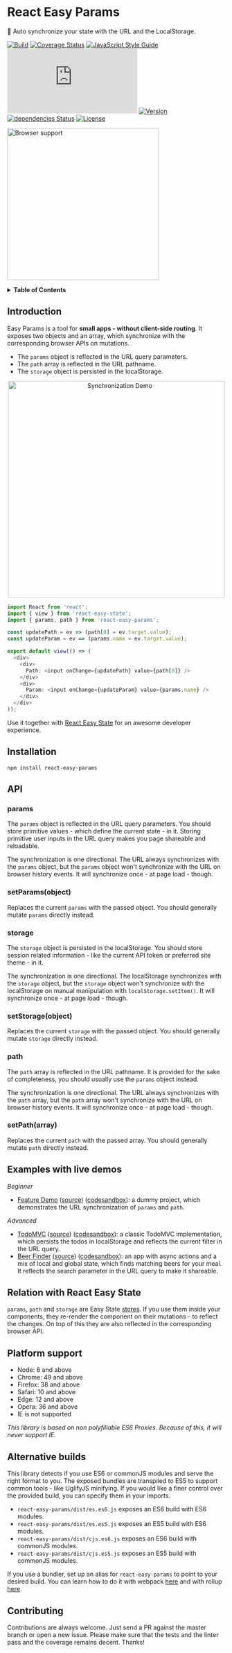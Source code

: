 # React Easy Params

:link: Auto synchronize your state with the URL and the LocalStorage.

[![Build](https://img.shields.io/circleci/project/github/solkimicreb/react-easy-params/master.svg)](https://circleci.com/gh/solkimicreb/react-easy-params/tree/master) [![Coverage Status](https://coveralls.io/repos/github/solkimicreb/react-easy-params/badge.svg)](https://coveralls.io/github/solkimicreb/react-easy-params) [![JavaScript Style Guide](https://img.shields.io/badge/code_style-standard-brightgreen.svg)](https://standardjs.com) [![Package size](http://img.badgesize.io/https://unpkg.com/react-easy-params/dist/umd.es6.min.js?compression=gzip&label=minzip_size)](https://unpkg.com/react-easy-params/dist/umd.es6.js) [![Version](https://img.shields.io/npm/v/react-easy-params.svg)](https://www.npmjs.com/package/react-easy-params) [![dependencies Status](https://david-dm.org/solkimicreb/react-easy-params/status.svg)](https://david-dm.org/solkimicreb/react-easy-params) [![License](https://img.shields.io/npm/l/react-easy-params.svg)](https://www.npmjs.com/package/react-easy-params)

<a href="#platform-support"><img src="images/browser_support.png" alt="Browser support" width="350px" /></a>

<details>
<summary><strong>Table of Contents</strong></summary>
<!-- Do not edit the Table of Contents, instead regenerate with `npm run build-toc` -->

<!-- toc -->

* [Introduction](#introduction)
* [Installation](#installation)
* [API](#api)
  * [params](#params)
  * [setParams(object)](#setparamsobject)
  * [storage](#storage)
  * [setStorage(object)](#setstorageobject)
  * [path](#path)
  * [setPath(array)](#setpatharray)
* [Examples with live demos](#examples-with-live-demos)
* [Relation with React Easy State](#relation-with-react-easy-state)
* [Platform support](#platform-support)
* [Alternative builds](#alternative-builds)
* [Contributing](#contributing)

<!-- tocstop -->

</details>

## Introduction

Easy Params is a tool for **small apps - without client-side routing**. It exposes two objects and an array, which synchronize with the corresponding browser APIs on mutations.

* The `params` object is reflected in the URL query parameters.
* The `path` array is reflected in the URL pathname.
* The `storage` object is persisted in the localStorage.

<div align="center">
  <img src="images/param_sync.gif" alt="Synchronization Demo" width="500px" />
</div>

```js
import React from 'react';
import { view } from 'react-easy-state';
import { params, path } from 'react-easy-params';

const updatePath = ev => (path[0] = ev.target.value);
const updateParam = ev => (params.name = ev.target.value);

export default view(() => (
  <div>
    <div>
      Path: <input onChange={updatePath} value={path[0]} />
    </div>
    <div>
      Param: <input onChange={updateParam} value={params.name} />
    </div>
  </div>
));
```

Use it together with [React Easy State](https://github.com/solkimicreb/react-easy-state) for an awesome developer experience.

## Installation

`npm install react-easy-params`

## API

### params

The `params` object is reflected in the URL query parameters. You should store primitive values - which define the current state - in it. Storing primitive user inputs in the URL query makes you page shareable and reloadable.

The synchronization is one directional. The URL always synchronizes with the `params` object, but the `params` object won't synchronize with the URL on browser history events. It will synchronize once - at page load - though.

### setParams(object)

Replaces the current `params` with the passed object. You should generally mutate `params` directly instead.

### storage

The `storage` object is persisted in the localStorage. You should store session related information - like the current API token or preferred site theme - in it.

The synchronization is one directional. The localStorage synchronizes with the `storage` object, but the `storage` object won't synchronize with the localStorage on manual manipulation with `localStorage.setItem()`. It will synchronize once - at page load - though.

### setStorage(object)

Replaces the current `storage` with the passed object. You should generally mutate `storage` directly instead.

### path

The `path` array is reflected in the URL pathname. It is provided for the sake of completeness, you should usually use the `params` object instead.

The synchronization is one directional. The URL always synchronizes with the `path` array, but the `path` array won't synchronize with the URL on browser history events. It will synchronize once - at page load - though.

### setPath(array)

Replaces the current `path` with the passed array. You should generally mutate `path` directly instead.

## Examples with live demos

_Beginner_

* [Feature Demo](https://solkimicreb.github.io/react-easy-params/examples/feature-demo/build) ([source](/examples/feature-demo/)) ([codesandbox](https://codesandbox.io/s/github/solkimicreb/react-easy-params/tree/master/examples/feature-demo)): a dummy project, which demonstrates the URL synchronization of `params` and `path`.

_Advanced_

* [TodoMVC](https://solkimicreb.github.io/react-easy-params/examples/todo-mvc/build) ([source](/examples/todo-mvc/)) ([codesandbox](https://codesandbox.io/s/github/solkimicreb/react-easy-params/tree/master/examples/todo-mvc)): a classic TodoMVC implementation, which persists the todos in localStorage and reflects the current filter in the URL query.
* [Beer Finder](https://solkimicreb.github.io/react-easy-params/examples/beer-finder/build) ([source](/examples/beer-finder/)) ([codesandbox](https://codesandbox.io/s/github/solkimicreb/react-easy-params/tree/master/examples/beer-finder)): an app with async actions and a mix of local and global state, which finds matching beers for your meal. It reflects the search parameter in the URL query to make it shareable.

## Relation with React Easy State

`params`, `path` and `storage` are Easy State [stores](https://github.com/solkimicreb/react-easy-state#creating-stores). If you use them inside your components, they re-render the component on their mutations - to reflect the changes. On top of this they are also reflected in the corresponding browser API.

## Platform support

* Node: 6 and above
* Chrome: 49 and above
* Firefox: 38 and above
* Safari: 10 and above
* Edge: 12 and above
* Opera: 36 and above
* IE is not supported

_This library is based on non polyfillable ES6 Proxies. Because of this, it will never support IE._

## Alternative builds

This library detects if you use ES6 or commonJS modules and serve the right format to you. The exposed bundles are transpiled to ES5 to support common tools - like UglifyJS minifying. If you would like a finer control over the provided build, you can specify them in your imports.

* `react-easy-params/dist/es.es6.js` exposes an ES6 build with ES6 modules.
* `react-easy-params/dist/es.es5.js` exposes an ES5 build with ES6 modules.
* `react-easy-params/dist/cjs.es6.js` exposes an ES6 build with commonJS modules.
* `react-easy-params/dist/cjs.es5.js` exposes an ES5 build with commonJS modules.

If you use a bundler, set up an alias for `react-easy-params` to point to your desired build. You can learn how to do it with webpack [here](https://webpack.js.org/configuration/resolve/#resolve-alias) and with rollup [here](https://github.com/rollup/rollup-plugin-alias#usage).

## Contributing

Contributions are always welcome. Just send a PR against the master branch or open a new issue. Please make sure that the tests and the linter pass and the coverage remains decent. Thanks!
